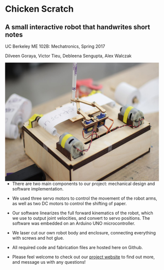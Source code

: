 # Chicken Scratch
## A small interactive robot that handwrites short notes

UC Berkeley ME 102B: Mechatronics, Spring 2017

Dilveen Goraya, Victor Tieu, Debleena Sengupta, Alex Walczak

<p>
<a>
<img src="./chicken_scratch.jpg" align="left" height="388" width="598" >
</a>
</p>

<!-- Video link: -->
<!-- <iframe src="https://drive.google.com/file/d/0B6183kZa-7tDazhRMGVBSl9jV2s/preview" width="640" height="480"></iframe> -->

- There are two main components to our project: mechanical design and software implementation. 

- We used three servo motors to control the movement of the robot arms, as well as two DC motors to control the shifting of paper. 

- Our software linearizes the full forward kinematics of the robot, which we use to output joint velocities, and convert to servo positions. The software was embedded on an Arduino UNO microcontroller.

- We laser cut our own robot body and enclosure, connecting everything with screws and hot glue.

- All required code and fabrication files are hosted here on Github.

- Please feel welcome to check out our [project website](https://sites.google.com/view/chicken-scratch/) to find out more, and message us with any questions!

